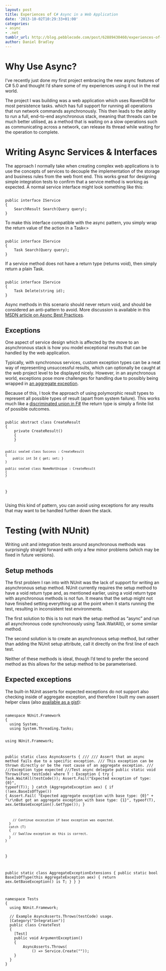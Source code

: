 ```yaml
---
layout: post
title: Experiences of C# Async in a Web Application
date: '2013-10-02T10:29:33+01:00'
categories:
- async
- .net
tumblr_url: http://blog.pebblecode.com/post/62889430460/experiences-of-c-async-in-a-web-application
author: Daniel Bradley
---
```

<h1>Why Use Async?</h1>
<p>I’ve recently just done my first project embracing the new async features of C# 5.0 and thought I’d share some of my experiences using it out in the real world.</p>
<p>The project I was building was a web application which uses RavenDB for most persistence tasks. which has full support for running all operations that run network commands asynchronously. This then leads to the ability to run a full, end-to-end asynchronous stack, meaning that threads can be much better utilised, as a method that is waiting on a slow operations such as communicating across a network, can release its thread while waiting for the operation to complete.</p>
<h1>Writing Async Services &amp; Interfaces</h1>
<p>The approach I normally take when creating complex web applications is to use the concepts of services to decouple the implementation of the storage and business rules from the web front end. This works great for designing simple integration tests to confirm that a service method is working as expected. A normal service interface might look something like this:</p>
<pre><code>
public interface IService
{
    SearchResult Search(Query query);
}
</code></pre>
<p>To make this interface compatible with the async pattern, you simply wrap the return value of the action in a Task&lt;&gt;</p>
<pre><code>
public interface IService
{
    Task Search(Query query);
}
</code></pre>
<p>If a service method does not have a return type (returns void), then simply return a plain Task.</p>
<pre><code>
public interface IService
{
    Task Delete(string id);
}
</code></pre>
<p>Async methods in this scenario should never return void, and should be considered an anti-pattern to avoid. More discussion is available in this <a href="http://msdn.microsoft.com/en-us/magazine/jj991977.aspx">MSDN article on Async Best Practices</a>.</p>
<h2>Exceptions</h2>
<p>One aspect of service design which is affected by the move to an asynchronous stack is how you model exceptional results that can be handled by the web application.</p>
<p>Typically, with synchronous services, custom exception types can be a neat way of representing unsuccessful results, which can optionally be caught at the web project level to be displayed nicely. However, in an asynchronous world, exceptions pose more challenges for handling due to possibly being wrapped in <a href="http://msdn.microsoft.com/en-us/library/system.aggregateexception.aspx">an aggregate exception</a>.</p>
<p>Because of this, I took the approach of using polymorphic result types to represent all possible types of result (apart from system failure). This works much like a <a href="http://msdn.microsoft.com/en-us/library/dd233226.aspx">discriminated union in F#</a> the return type is simply a finite list of possible outcomes.</p>
<pre><code>
public abstract class CreateResult
{
    private CreateResult()
    {
    }

    public sealed class Success : CreateResult
    {
        public int Id { get; set; }
    }

    public sealed class NameNotUnique : CreateResult
    {
    }
}
</code></pre>
<p>Using this kind of pattern, you can avoid using exceptions for any results that may want to be handled further down the stack.</p>
<h1>Testing (with NUnit)</h1>
<p>Writing unit and integration tests around asynchronous methods was surprisingly straight forward with only a few minor problems (which may be fixed in future versions).</p>
<h2>Setup methods</h2>
<p>The first problem I ran into with NUnit was the lack of support for writing an asynchronous setup method. NUnit currently requires the setup method to have a void return type and, as mentioned earlier, using a void return type with asynchronous methods is not fun. It means that the setup might not have finished setting everything up at the point when it starts running the test, resulting in inconsistent test environments. </p>
<p>The first solution to this is to not mark the setup method as &ldquo;async&rdquo; and run all asynchronous code synchronously using Task.WaitAll(), or some similar method.</p>
<p>The second solution is to create an asynchronous setup method, but rather than adding the NUnit setup attribute, call it directly on the first line of each test.</p>
<p>Neither of these methods is ideal, though I&rsquo;d tend to prefer the second method as this allows for the setup method to be parameterised.</p>
<h2>Expected exceptions</h2>
<p>The built-in NUnit asserts for expected exceptions do not support also checking inside of aggregate exception, and therefore I built my own assert helper class (also <a href="https://gist.github.com/danielrbradley/6671613">available as a gist</a>):</p>
<pre><code>
namespace NUnit.Framework
{
  using System;
  using System.Threading.Tasks;

  using NUnit.Framework;

  public static class AsyncAsserts
  {
    ///
    /// Assert that an async method fails due to a specific exception.
    /// This exception can be thrown directly or be the root cause of an aggregate exception.
    ///
    ///Exception type expected
    ///Test async delegate
    public static void Throws(Func testCode)
      where T : Exception
    {
      try
      {
        Task.WaitAll(testCode());
        Assert.Fail("Expected exception of type: {0}", typeof(T));
      }
      catch (AggregateException aex)
      {
        if (!aex.BaseIsOfType())
        {
          Assert.Fail(
            "Expected aggregate exception with base type: {0}"
            + "\r\nBut got an aggregate exception with base type: {1}",
            typeof(T),
            aex.GetBaseException().GetType());
        }

        // Continue excecution if base exception was expected.
      }
      catch (T)
      {
        // Swallow exception as this is correct.
      }
    }
  }

  public static class AggregateExceptionExtensions
  {
    public static bool BaseIsOfType(this AggregateException aex)
    {
      return aex.GetBaseException() is T;
    }
  }
}
</code></pre>
<pre><code>
namespace Tests
{
  using NUnit.Framework;

  // Example AsyncAsserts.Throws(testCode) usage.
  [Category("Integration")]
  public class CreateTest
  {
    [Test]
    public void ArgumentException()
    {
        AsyncAsserts.Throws(
            () =&gt; Service.Create(""));
    }
  }
}
</code></pre>
